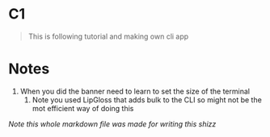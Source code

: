 # C1 

> This is following tutorial and making own cli app 

# Notes 
1. When you did the banner need to learn to set the size of the terminal 
   1. Note you used LipGloss that adds bulk to the CLI so might not be the mot efficient way of doing this 

*Note this whole markdown file was made for writing this shizz*